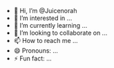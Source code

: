 - 👋 Hi, I’m @Juicenorah
- 👀 I’m interested in ...
- 🌱 I’m currently learning ...
- 💞️ I’m looking to collaborate on ...
- 📫 How to reach me ...
- 😄 Pronouns: ...
- ⚡ Fun fact: ...

<!---
Juicenorah/Juicenorah is a ✨ special ✨ repository because its `README.md` (this file) appears on your GitHub profile.
You can click the Preview link to take a look at your changes.
--->
